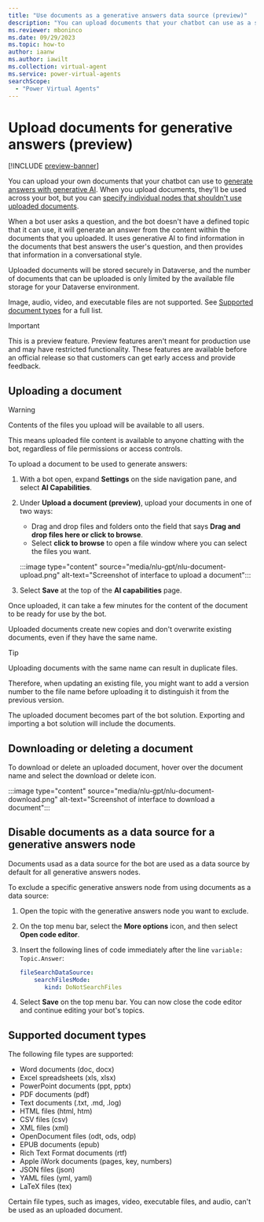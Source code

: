 ```yaml
---
title: "Use documents as a generative answers data source (preview)"
description: "You can upload documents that your chatbot can use as a source for generating conversational answers."
ms.reviewer: mboninco
ms.date: 09/29/2023
ms.topic: how-to
author: iaanw
ms.author: iawilt
ms.collection: virtual-agent
ms.service: power-virtual-agents
searchScope:
  - "Power Virtual Agents"
---
```


# Upload documents for generative answers (preview)

[!INCLUDE [preview-banner](~/../shared-content/shared/preview-includes/preview-banner.md)]

You can upload your own documents that your chatbot can use to [generate answers with generative AI](nlu-boost-conversations.md). When you upload documents, they'll be used across your bot, but you can [specify individual nodes that shouldn't use uploaded documents](#disable-documents-as-a-data-source-for-a-generative-answers-node).

When a bot user asks a question, and the bot doesn't have a defined topic that it can use, it will generate an answer from the content within the documents that you uploaded. It uses generative AI to find information in the documents that best answers the user's question, and then provides that information in a conversational style.

Uploaded documents will be stored securely in Dataverse, and the number of documents that can be uploaded is only limited by the available file storage for your Dataverse environment. 

Image, audio, video, and executable files are not supported. See [Supported document types]() for a full list.

> [!IMPORTANT]
>  
> This is a preview feature.
> Preview features aren't meant for production use and may have restricted functionality. These features are available before an official release so that customers can get early access and provide feedback.



## Uploading a document 

> [!WARNING]
>  
> Contents of the files you upload will be available to all users. 
>
> This means uploaded file content is available to anyone chatting with the bot, regardless of file permissions or access controls.

To upload a document to be used to generate answers:

1. With a bot open, expand **Settings** on the side navigation pane, and select **AI Capabilities**.

1. Under **Upload a document (preview)**, upload your documents in one of two ways:

    - Drag and drop files and folders onto the field that says **Drag and drop files here or click to browse**.
    - Select **click to browse** to open a file window where you can select the files you want.

    :::image type="content" source="media/nlu-gpt/nlu-document-upload.png" alt-text="Screenshot of interface to upload a document":::

1. Select **Save** at the top of the **AI capabilities** page.


Once uploaded, it can take a few minutes for the content of the document to be ready for use by the bot.

Uploaded documents create new copies and don't overwrite existing documents, even if they have the same name. 

> [!TIP] 
>  
> Uploading documents with the same name can result in duplicate files.
>
> Therefore, when updating an existing file, you might want to add a version number to the file name before uploading it to distinguish it from the previous version.

The uploaded document becomes part of the bot solution. Exporting and importing a bot solution will include the documents. 

## Downloading or deleting a document

To download or delete an uploaded document, hover over the document name and select the download or delete icon.

:::image type="content" source="media/nlu-gpt/nlu-document-download.png" alt-text="Screenshot of interface to download a document":::

## Disable documents as a data source for a generative answers node

Documents usad as a data source for the bot are used as a data source by default for all generative answers nodes. 

To exclude a specific generative answers node from using documents as a data source:

1.	Open the topic with the generative answers node you want to exclude.  
2.	On the top menu bar, select the **More options** icon, and then select **Open code editor**.
   
3.	Insert the following lines of code immediately after the line `variable: Topic.Answer`:
    ```yml
    fileSearchDataSource:
        searchFilesMode: 
           kind: DoNotSearchFiles
    ```

4.	Select **Save** on the top menu bar. You can now close the code editor and continue editing your bot's topics.

## Supported document types

The following file types are supported:

* Word documents (doc, docx)
* Excel spreadsheets (xls, xlsx)
* PowerPoint documents (ppt, pptx)
* PDF documents (pdf)
* Text documents (.txt, .md, .log)
* HTML files (html, htm)
* CSV files (csv)
* XML files (xml)
* OpenDocument files (odt, ods, odp)
* EPUB documents (epub)
* Rich Text Format documents (rtf)
* Apple iWork documents (pages, key, numbers)
* JSON files (json)
* YAML files (yml, yaml)
* LaTeX files (tex)

Certain file types, such as images, video, executable files, and audio, can't be used as an uploaded document.
